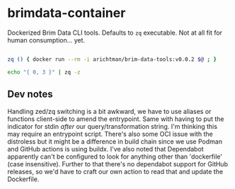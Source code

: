 # brimdata-container

Dockerized Brim Data CLI tools. Defaults to `zq` executable. Not at all fit for human consumption... yet.

```Bash

zq () { docker run --rm -i arichtman/brim-data-tools:v0.0.2 $@ ; }

echo "{ 0, 3 }" | zq -z

```

## Dev notes

Handling zed/zq switching is a bit awkward, we have to use aliases or functions client-side to amend the entrypoint. Same with having to put the indicator for stdin _after_ our query/transformation string. I'm thinking this may require an entrypoint script. There's also some OCI issue with the distroless but it might be a difference in build chain since we use Podman and GitHub actions is using buildx. I've also noted that Dependabot apparently can't be configured to look for anything other than 'dockerfile' (case insensitive). Further to that there's no dependabot support for GitHub releases, so we'd have to craft our own action to read that and update the Dockerfile.

